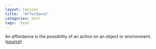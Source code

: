 ```yaml
---
layout: lexicon
title:  "Affordance"
categories: test
tags:  test
---
```


An affordance is the possibility of an action on an object or environment. ([source](https://en.wikipedia.org/wiki/Affordance))

